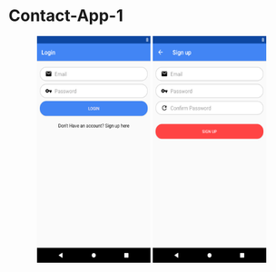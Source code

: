 # Contact-App-1
<center>
<img src="https://raw.githubusercontent.com/GeorgeT01/Contact-App-1/master/Screenshots/Screenshot_1573415547.png" width="200" height="400" />
<img src="https://raw.githubusercontent.com/GeorgeT01/Contact-App-1/master/Screenshots/Screenshot_1573415552.png" width="200" height="400" />
  
  
  </center>
